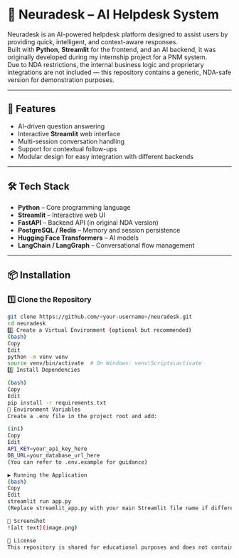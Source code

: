 # 🧠 Neuradesk – AI Helpdesk System

Neuradesk is an AI-powered helpdesk platform designed to assist users by providing quick, intelligent, and context-aware responses.  
Built with **Python**, **Streamlit** for the frontend, and an AI backend, it was originally developed during my internship project for a PNM system.  
Due to NDA restrictions, the internal business logic and proprietary integrations are not included — this repository contains a generic, NDA-safe version for demonstration purposes.

---

## 🚀 Features
- AI-driven question answering
- Interactive **Streamlit** web interface
- Multi-session conversation handling
- Support for contextual follow-ups
- Modular design for easy integration with different backends

---

## 🛠️ Tech Stack
- **Python** – Core programming language
- **Streamlit** – Interactive web UI
- **FastAPI** – Backend API (in original NDA version)
- **PostgreSQL / Redis** – Memory and session persistence
- **Hugging Face Transformers** – AI models
- **LangChain / LangGraph** – Conversational flow management

---

## 📦 Installation

### 1️⃣ Clone the Repository
```bash
git clone https://github.com/<your-username>/neuradesk.git
cd neuradesk
2️⃣ Create a Virtual Environment (optional but recommended)
(bash)
Copy
Edit
python -m venv venv
source venv/bin/activate  # On Windows: venv\Scripts\activate
3️⃣ Install Dependencies

(bash)
Copy
Edit
pip install -r requirements.txt
🔑 Environment Variables
Create a .env file in the project root and add:

(ini)
Copy
Edit
API_KEY=your_api_key_here
DB_URL=your_database_url_here
(You can refer to .env.example for guidance)

▶️ Running the Application
(bash)
Copy
Edit
streamlit run app.py
(Replace streamlit_app.py with your main Streamlit file name if different)

📸 Screenshot
![alt text](image.png)

📄 License
This repository is shared for educational purposes and does not contain proprietary code covered under NDA.
